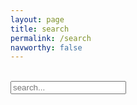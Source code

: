 ```yaml
---
layout: page
title: search
permalink: /search
navworthy: false
---
```


<!-- Html Elements for Search -->
<br>
<div id="search-container">
<input type="text" id="search-input" placeholder="search...">
<ul id="results-container"></ul>
</div>
<br>

<!-- Script pointing to search-script.js -->
<script src="/js/search.js" type="text/javascript"></script>

<!-- Configuration -->
<script>
SimpleJekyllSearch({
  searchInput: document.getElementById('search-input'),
  resultsContainer: document.getElementById('results-container'),
  json: '/search.json'
})
</script>
